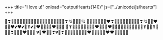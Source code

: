 +++
title="i love u!"
onload="outputHearts(140)"
js=["../unicode/js/hearts"]
+++

<span id="hearts">
💞❣💙💝💟💕🖤💜💞💗💓💛💟💔💓💝💜💚💔💚💖❣💘💝💛🧡💘
💓💛🖤💜💘💝💝❤❣🖤💕💛🖤💖💚💛💕💔❣💘💙💞❤💙💚❤💕❤💕💚❣💕💛❤🧡💝💞💞❤💖💜💘
💖❣🖤💗🖤💚💚💟🖤💖❤💖🧡💛❤💛💕💖🖤💓💘💙💟💝💗💗❣💜💗❣💓💓💗❣🧡💞💚❤💞💙💔
💔💓❤💓💝❣💔💓❣💞💚🖤💖💗💞💝💝❤💚💚💗💙💔❤❤🧡💔💟💚🖤
</span>
